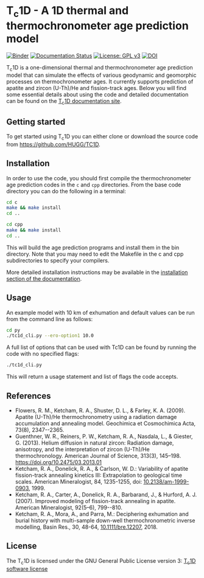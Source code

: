 # T<sub>c</sub>1D - A 1D thermal and thermochronometer age prediction model

[![Binder](https://mybinder.org/badge_logo.svg)](https://mybinder.org/v2/gh/HUGG/TC1D/HEAD?labpath=py%2Fexplore_tc1d.ipynb)
[![Documentation Status](https://readthedocs.org/projects/tc1d/badge/?version=latest)](https://tc1d.readthedocs.io/en/latest/?badge=latest)
[![License: GPL v3](https://img.shields.io/badge/License-GPLv3-blue.svg)](https://www.gnu.org/licenses/gpl-3.0)
[![DOI](https://zenodo.org/badge/314177994.svg)](https://zenodo.org/badge/latestdoi/314177994)

T<sub>c</sub>1D is a one-dimensional thermal and thermochronometer age prediction model that can simulate the effects of various geodynamic and geomorphic processes on thermochronometer ages.
It currently supports prediction of apatite and zircon (U-Th)/He and fission-track ages.
Below you will find some essential details about using the code and detailed documentation can be found on the [T<sub>c</sub>1D documentation site](https://tc1d.readthedocs.io).

## Getting started

To get started using T<sub>c</sub>1D you can either clone or download the source code from https://github.com/HUGG/TC1D.

## Installation

In order to use the code, you should first compile the thermochronometer age prediction codes in the `c` and `cpp` directories. From the base code directory you can do the following in a terminal:

```bash
cd c
make && make install
cd ..

cd cpp
make && make install
cd ..
```

This will build the age prediction programs and install them in the bin directory. Note that you may need to edit the Makefile in the c and cpp subdirectories to specify your compilers.

More detailed installation instructions may be available in the [installation section of the documentation](https://tc1d.readthedocs.io/en/latest/usage.html#installation).

## Usage

An example model with 10 km of exhumation and default values can be run from the command line as follows:

```bash
cd py
./tc1d_cli.py --ero-option1 10.0
```

A full list of options that can be used with Tc1D can be found by running the code with no specified flags:

```bash
./tc1d_cli.py
```

This will return a usage statement and list of flags the code accepts.

## References

- Flowers, R. M., Ketcham, R. A., Shuster, D. L., & Farley, K. A. (2009). Apatite (U-Th)/He thermochronometry using a radiation damage accumulation and annealing model. Geochimica et Cosmochimica Acta, 73(8), 2347--2365.
- Guenthner, W. R., Reiners, P. W., Ketcham, R. A., Nasdala, L., & Giester, G. (2013). Helium diffusion in natural zircon: Radiation damage, anisotropy, and the interpretation of zircon (U-Th)/He thermochronology. American Journal of Science, 313(3), 145–198. https://doi.org/10.2475/03.2013.01
- Ketcham, R. A., Donelick, R. A., & Carlson, W. D.: Variability of apatite fission-track annealing kinetics III: Extrapolation to geological time scales. American Mineralogist, 84, 1235-1255, doi: [10.2138/am-1999-0903](https://doi.org/10.2138/am-1999-0903), 1999.
- Ketcham, R. A., Carter, A., Donelick, R. A., Barbarand, J., & Hurford, A. J. (2007). Improved modeling of fission-track annealing in apatite. American Mineralogist, 92(5–6), 799--810.
- Ketcham, R. A., Mora, A., and Parra, M.: Deciphering exhumation and burial history with multi-sample down-well thermochronometric inverse modelling, Basin Res., 30, 48-64, [10.1111/bre.12207](https://doi.org/10.1111/bre.12207), 2018.

## License

The T<sub>c</sub>1D is licensed under the GNU General Public License version 3: [T<sub>c</sub>1D software license](LICENSE)
